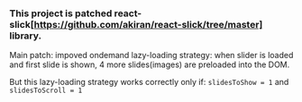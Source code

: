 ### This project is patched react-slick[https://github.com/akiran/react-slick/tree/master] library.

Main patch: impoved ondemand lazy-loading strategy: when slider is loaded and first slide is shown,
4 more slides(images) are preloaded into the DOM.

But this lazy-loading strategy works correctly only if: `slidesToShow = 1` and `slidesToScroll = 1`
